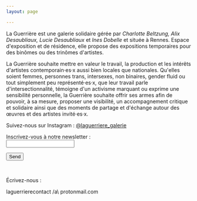 ```yaml
---
layout: page

---
```

La Guerrière est une galerie solidaire gérée par _Charlotte Beltzung, Alix Desaubliaux, Lucie Desaubliaux_ et _Ines Dobelle_ et située à Rennes. Espace d'exposition et de résidence, elle propose des expositions temporaires pour des binômes ou des trinômes d'artistes.

La Guerrière souhaite mettre en valeur le travail, la production et les intérêts d'artistes contemporain·es·x aussi bien locales que nationales. Qu'elles soient femmes, personnes trans, intersexes, non binaires, gender fluid ou tout simplement peu représenté·es·x, que leur travail parle d'intersectionnalité, témoigne d'un activisme marquant ou exprime une sensibilité personnelle, la Guerrière souhaite offrir ses armes afin de pouvoir, à sa mesure, proposer une visibilité, un accompagnement critique et solidaire ainsi que des moments de partage et d'échange autour des œuvres et des artistes invité·es·x.

Suivez-nous sur Instagram : [@laguerriere_galerie](https://www.instagram.com/laguerriere_galerie/)

<form
action="https://formspree.io/f/mdoyglpg"
method="POST"

> 

<label>
Inscrivez-vous à notre newsletter :<br>
<input type="email" name="_replyto">
</label>

<button type="submit">Send</button>
</form>
<br>

<a>Écrivez-nous : 

laguerrierecontact /a\\ protonmail.com</a>